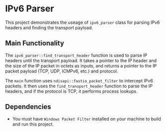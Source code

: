 # IPv6 Parser

This project demonstrates the useage of `ipv6_parser` class for parsing IPv6 headers and finding the transport payload.

## Main Functionality

The `ipv6_parser::find_transport_header` function is used to parse IP headers until the transport payload. It takes a pointer to the IP header and the size of the IP packet in octets as inputs, and returns a pointer to the IP packet payload (TCP, UDP, ICMPv6, etc.) and protocol.

The `main` function uses `ndisapi::fastio_packet_filter` to intercept IPv6 packets. It then uses the `find_transport_header` function to parse the IP headers, and if the protocol is TCP, it performs process lookups.

## Dependencies

- You must have `Windows Packet Filter` installed on your machine to build and run this project. 



